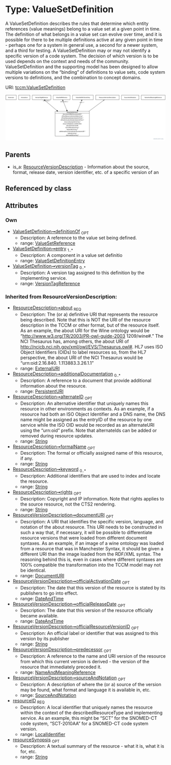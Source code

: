 
# Type: ValueSetDefinition


A ValueSetDefinition describes the rules that determine which entity references (value meanings) belong to a
value set at a given point in time. The definition of what belongs in a value set can evolve over time, and it
is possible for there to be multiple definitions active at any given point in time - perhaps one for a system
in general use, a second for a newer system, and a third for testing. A ValueSetDefinition may or may not
identify a specific version of a code system. The decision of which version is to be used depends on the context
and needs of the community. ValueSetDefinition and the supporting model has been designed to allow multiple
variations on the “binding” of definitions to value sets, code system versions to definitions, and the
combination to concept domains.

URI: [tccm:ValueSetDefinition](https://hotecosystem.org/tccm/ValueSetDefinition)


![img](images/ValueSetDefinition.svg)

## Parents

 *  is_a: [ResourceVersionDescription](ResourceVersionDescription.md) - Information about the source, format, release date, version identifier, etc. of a specific version of an

## Referenced by class


## Attributes


### Own

 * [ValueSetDefinition➞definitionOf](ValueSetDefinition_definitionOf.md)  <sub>OPT</sub>
    * Description: A reference to the value set being defined.
    * range: [ValueSetReference](ValueSetReference.md)
 * [ValueSetDefinition➞entry](ValueSetDefinition_entry.md)  <sub>1..*</sub>
    * Description: A component in a value set definitio
    * range: [ValueSetDefinitionEntry](ValueSetDefinitionEntry.md)
 * [ValueSetDefinition➞versionTag](ValueSetDefinition_versionTag.md)  <sub>0..*</sub>
    * Description: A version tag assigned to this definition by the implementing service.
    * range: [VersionTagReference](VersionTagReference.md)

### Inherited from ResourceVersionDescription:

 * [ResourceDescription➞about](ResourceDescription_about.md)  <sub>REQ</sub>
    * Description: The (or a) definitive URI that represents the resource being described. Note that this is NOT the URI of the
resource description in the TCCM or other format, but of the resource itself. As an example, the about URI
for the Wine ontology would be “http://www.w3.org/TR/2003/PR-owl-guide-2003 1209/wine#.” The NCI Thesaurus
has, among others, the about URI of http://ncicb.nci.nih.gov/xml/owl/EVS/Thesaurus.owl#. HL7 uses ISO Object
Identifiers (OIDs) to label resources so, from the HL7 perspective, the about URI of the NCI Thesaurus would
be “urn:oid:2.16.840. 1.113883.3.26.1.1”
    * range: [ExternalURI](types/ExternalURI.md)
 * [ResourceDescription➞additionalDocumentation](ResourceDescription_additionalDocumentation.md)  <sub>0..*</sub>
    * Description: A reference to a document that provide additional information about the resource.
    * range: [PersistentURI](types/PersistentURI.md)
 * [ResourceDescription➞alternateID](ResourceDescription_alternateID.md)  <sub>OPT</sub>
    * Description: An alternative identifier that uniquely names this resource in other environments as contexts.
As an example, if a resource had both an ISO Object Identifier and a DNS name, the DNS name might be assigned
as the entryID of the resource by one service while the ISO OID would be recorded as an alternateURI using
the “urn:oid” prefix. Note that alternateIds can be added or removed during resource updates.
    * range: [String](types/String.md)
 * [ResourceDescription➞formalName](ResourceDescription_formalName.md)  <sub>OPT</sub>
    * Description: The formal or officially assigned name of this resource, if any.
    * range: [String](types/String.md)
 * [ResourceDescription➞keyword](ResourceDescription_keyword.md)  <sub>0..*</sub>
    * Description: Additional identifiers that are used to index and locate the resource.
    * range: [String](types/String.md)
 * [ResourceDescription➞rights](ResourceDescription_rights.md)  <sub>OPT</sub>
    * Description: Copyright and IP information. Note that rights applies to the source resource, not the CTS2 rendering.
    * range: [String](types/String.md)
 * [ResourceVersionDescription➞documentURI](ResourceVersionDescription_documentURI.md)  <sub>OPT</sub>
    * Description: A URI that identifies the specific version, language, and notation of the about resource. This URI needs to be constructed in such a way that, if necessary, it will be possible to differentiate resource versions that were loaded from different document syntaxes. As an example, if an image of a wine ontology was loaded from a resource that was in Manchester Syntax, it should be given a different URI than the image loaded from the RDF/XML syntax. The reasoning behind this is, even in cases where different syntaxes are 100% compatible the transformation into the TCCM model may not be identical.
    * range: [DocumentURI](types/DocumentURI.md)
 * [ResourceVersionDescription➞officialActivationDate](ResourceVersionDescription_officialActivationDate.md)  <sub>OPT</sub>
    * Description: The date that this version of the resource is stated by its publishers to go into effect.
    * range: [DateAndTime](types/DateAndTime.md)
 * [ResourceVersionDescription➞officialReleaseDate](ResourceVersionDescription_officialReleaseDate.md)  <sub>OPT</sub>
    * Description: The date that this version of the resource officially became available.
    * range: [DateAndTime](types/DateAndTime.md)
 * [ResourceVersionDescription➞officialResourceVersionID](ResourceVersionDescription_officialResourceVersionID.md)  <sub>OPT</sub>
    * Description: An official label or identifier that was assigned to this version by its publisher
    * range: [String](types/String.md)
 * [ResourceVersionDescription➞predecessor](ResourceVersionDescription_predecessor.md)  <sub>OPT</sub>
    * Description: A reference to the name and URI version of the resource from which this current version is derived - the
version of the resource that immediately preceded it.
    * range: [NameAndMeaningReference](NameAndMeaningReference.md)
 * [ResourceVersionDescription➞sourceAndNotation](ResourceVersionDescription_sourceAndNotation.md)  <sub>OPT</sub>
    * Description: A description of where the (or a) source of the version may be found, what format and language it is
available in, etc.
    * range: [SourceAndNotation](SourceAndNotation.md)
 * [resourceID](resourceID.md)  <sub>REQ</sub>
    * Description: A local identifier that uniquely names the resource within the context of the describedResourceType and
implementing service. As an example, this might be “SCT” for the SNOMED-CT code system, “SCT-2010AA” for a
SNOMED-CT code system version.
    * range: [LocalIdentifier](types/LocalIdentifier.md)
 * [resourceSynopsis](resourceSynopsis.md)  <sub>OPT</sub>
    * Description: A textual summary of the resource - what it is, what it is for, etc.
    * range: [String](types/String.md)
